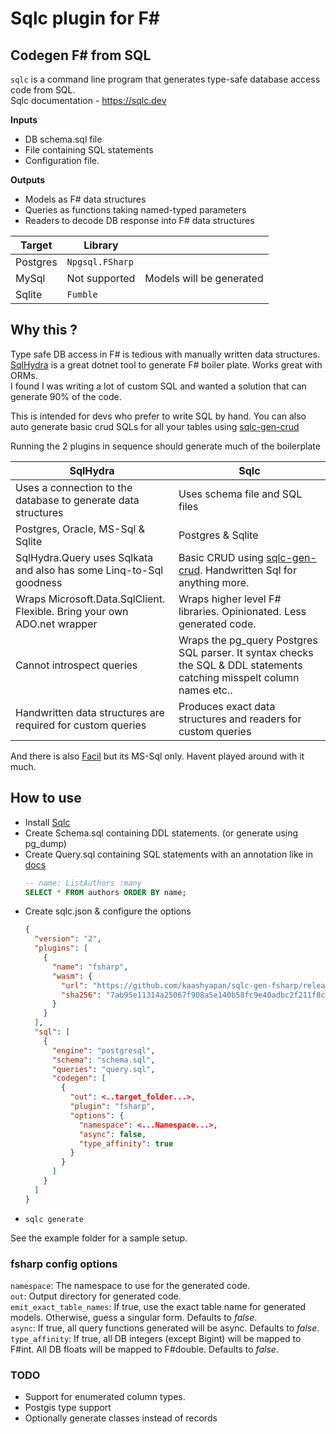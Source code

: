 # Sqlc plugin for F# 
## Codegen F# from SQL
`sqlc` is a command line program that generates type-safe database access code from SQL.\
Sqlc documentation - https://sqlc.dev

**Inputs**
  - DB schema.sql file
  - File containing SQL statements
  - Configuration file. 

**Outputs**
  - Models as F# data structures
  - Queries as functions taking named-typed parameters
  - Readers to decode DB response into F# data structures 


| Target    |  Library          |    |
|-----------|-------------------|----|
|Postgres   |`Npgsql.FSharp`    |   |
|MySql      | Not supported     | Models will be generated|
|Sqlite     |`Fumble`           |   |

## Why this ?
Type safe DB access in F# is tedious with manually written data structures.\
[SqlHydra](https://github.com/JordanMarr/SqlHydra) is a great dotnet tool to generate F# boiler plate. Works great with ORMs.\
I found I was writing a lot of custom SQL and wanted a solution that can generate 90% of the code.
  
This is intended for devs who prefer to write SQL by hand. 
You can also auto generate basic crud SQLs for all your tables using [sqlc-gen-crud](https://github.com/kaashyapan/sqlc-gen-crud) 

Running the 2 plugins in sequence should generate much of the boilerplate

|SqlHydra  | Sqlc|
|-----------|-------------------|
|Uses a connection to the database to generate data structures| Uses schema file and SQL files|
|Postgres, Oracle, MS-Sql & Sqlite | Postgres & Sqlite |
|SqlHydra.Query uses Sqlkata and also has some Linq-to-Sql goodness | Basic CRUD using [sqlc-gen-crud](https://github.com/kaashyapan/sqlc-gen-crud). Handwritten Sql for anything more. |
|Wraps Microsoft.Data.SqlClient. Flexible. Bring your own ADO.net wrapper| Wraps higher level F# libraries. Opinionated. Less generated code. |
|Cannot introspect queries | Wraps the pg_query Postgres SQL parser. It syntax checks the SQL & DDL statements catching misspelt column names etc..|
|Handwritten data structures are required for custom queries| Produces exact data structures and readers for custom queries |

And there is also [Facil](https://github.com/cmeeren/Facil) but its MS-Sql only. Havent played around with it much.

## How to use

- Install [Sqlc](https://docs.sqlc.dev/en/latest/overview/install.html)
- Create Schema.sql containing DDL statements. (or generate using pg_dump)
- Create Query.sql containing SQL statements with an annotation like in [docs](https://docs.sqlc.dev/en/latest/reference/query-annotations.html)
    ```sql
    -- name: ListAuthors :many
    SELECT * FROM authors ORDER BY name;
    ```
- Create sqlc.json & configure the options
  ```json
  {
    "version": "2",
    "plugins": [
      {
        "name": "fsharp",
        "wasm": {
          "url": "https://github.com/kaashyapan/sqlc-gen-fsharp/releases/download/v1.0.0/sqlc-gen-fsharp_1.0.0.wasm",
          "sha256": "7ab95e11314a25067f908a5e140b58fc9e40adbc2f211f8cfe9840831e87fb34"
        }
      }
    ],
    "sql": [
      {
        "engine": "postgresql",
        "schema": "schema.sql",
        "queries": "query.sql",
        "codegen": [
          {
            "out": <..target_folder...>,
            "plugin": "fsharp",
            "options": {
              "namespace": <...Namespace...>,
              "async": false,
              "type_affinity": true 
            }
          }
        ]
      }
    ]
  }
  ```
- ```sqlc generate```

See the example folder for a sample setup.



### fsharp config options
`namespace`: The namespace to use for the generated code.\
`out`: Output directory for generated code.\
`emit_exact_table_names`: If true, use the exact table name for generated models. Otherwise, guess a singular form. Defaults to *false*.\
`async`: If true, all query functions generated will be async. Defaults to *false*.\
`type_affinity`: If true, all DB integers (except Bigint) will be mapped to F#int. All DB floats will be mapped to F#double. Defaults to *false*.


### TODO
- Support for enumerated column types.
- Postgis type support
- Optionally generate classes instead of records

